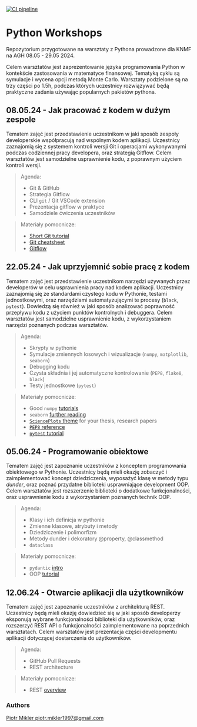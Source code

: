 [![CI pipeline](https://github.com/PiotMik/PythonWorkshops/actions/workflows/continuous_integration.yml/badge.svg?branch=develop)](https://github.com/PiotMik/PythonWorkshops/actions/workflows/continuous_integration.yml)

# Python Workshops
Repozytorium przygotowane na warsztaty z Pythona prowadzone dla KNMF na AGH 08.05 - 29.05 2024.

Celem warsztatów jest zaprezentowanie języka programowania Python w kontekście zastosowania w matematyce finansowej.
Tematyką cyklu są symulacje i wycena opcji metodą Monte Carlo. Warsztaty podzielone są na trzy części po 1.5h, podczas których uczestnicy rozwiązywać będą praktyczne zadania używając popularnych pakietów pythona.


## 08.05.24 - Jak pracować z kodem w dużym zespole
Tematem zajęć jest przedstawienie uczestnikom w jaki sposób zespoły developerskie współpracują nad wspólnym kodem aplikacji.
Uczestnicy zaznajomią się z systemem kontroli wersji Git i operacjami wykonywanymi podczas codziennej pracy developera, oraz strategią Gitflow.
Celem warsztatów jest samodzielne usprawnienie kodu, z poprawnym użyciem kontroli wersji. 
    
> Agenda:
> - Git & GitHub
> - Strategia Gitflow
> - CLI `git` / Git VSCode extension
> - Prezentacja gitflow w praktyce
> - Samodziele ćwiczenia uczestników

> Materiały pomocnicze:
> - [Short Git tutorial](https://www.freecodecamp.org/news/learn-the-basics-of-git-in-under-10-minutes-da548267cc91/)
> - [Git cheatsheet](https://training.github.com/downloads/pl/github-git-cheat-sheet/)
> - [Gitflow](https://www.atlassian.com/pl/git/tutorials/comparing-workflows/gitflow-workflow)


## 22.05.24 - Jak uprzyjemnić sobie pracę z kodem
Tematem zajęć jest przedstawienie uczestnikom narzędzi używanych przez developerów w celu usprawnienia pracy nad kodem aplikacji. 
Uczestnicy zaznajomią się ze standardami czystego kodu w Pythonie, testami jednostkowymi, oraz narzędziami automatyzującymi te procesy (`black`, `pytest`). Dowiedzą się również w jaki sposób analizować poprawność przepływu kodu z użyciem punktów kontrolnych i debuggera.
Celem warsztatów jest samodzielne usprawnienie kodu, z wykorzystaniem narzędzi poznanych podczas warsztatów.

> Agenda:
> - Skrypty w pythonie
> - Symulacje zmiennych losowych i wizualizacje (`numpy`, `matplotlib`, `seaborn`)
> - Debugging kodu
> - Czysta składnia i jej automatyczne kontrolowanie (`PEP8`, `flake8`, `black`)
> - Testy jednostkowe (`pytest`)

> Materiały pomocnicze:
> - Good `numpy` [tutorials](https://www.w3schools.com/python/numpy/default.asp)
> - `seaborn` [further reading](https://seaborn.pydata.org/tutorial/introduction.html)
> - [`SciencePlots` theme](https://github.com/garrettj403/SciencePlots) for your thesis, research papers
> - [`PEP8` reference](https://peps.python.org/pep-0008/)
> - [`pytest` tutorial](https://blog.qalabs.pl/pytest/pytest-pierwsze-kroki/)


## 05.06.24 - Programowanie obiektowe
Tematem zajęć jest zapoznanie uczestników z konceptem programowania obiektowego w Pythonie.
Uczestnicy będą mieli okazję zobaczyć i zaimplementować koncept dziedziczenia, wyposażyć klasę w metody typu *dunder*, oraz poznać przydatne biblioteki usprawniające development OOP. 
Celem warsztatów jest rozszerzenie biblioteki o dodatkowe funkcjonalności, oraz usprawnienie kodu z wykorzystaniem poznanych technik OOP.

> Agenda:
> - Klasy i ich definicja w pythonie
> - Zmienne klasowe, atrybuty i metody
> - Dziedziczenie i polimorfizm
> - Metody dunder i dekoratory @property, @classmethod
> - `dataclass`

> Materiały pomocnicze:
> - `pydantic` [intro](https://docs.pydantic.dev/latest/)
> - OOP [tutorial](https://realpython.com/python3-object-oriented-programming/)

## 12.06.24 - Otwarcie aplikacji dla użytkowników
Tematem zajęć jest zapoznanie uczestników z architekturą REST.
Uczestnicy będą mieli okazję dowiedzieć się w jaki sposób developerzy eksponują wybrane funkcjonalności biblioteki dla użytkowników, oraz rozszerzyć REST API o funkcjonalności zaimplementowane na poprzednich warsztatach.
Celem warsztatów jest prezentacja części developmentu aplikacji dotyczącej dostarczenia do użytkowników.

> Agenda:
> - GitHub Pull Requests
> - REST architecture

> Materiały pomocnicze:
> - REST [overview](https://realpython.com/python3-object-oriented-programming/)


### Authors
[Piotr Mikler <piotr.mikler1997@gmail.com>](https://github.com/PiotMik)

